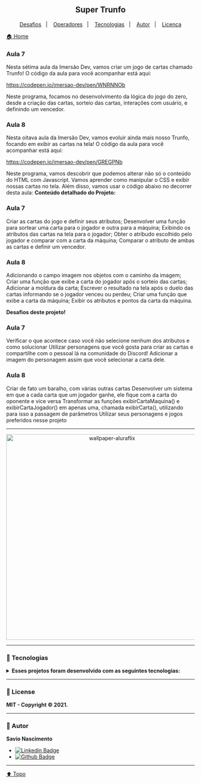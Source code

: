 <h2 align="center"> Super Trunfo <a id="top"></a></h2>

<p align="center">
    <a href="#desafios">Desafios</a>&nbsp;&nbsp;&nbsp;|&nbsp;&nbsp;&nbsp;
    <a href="#operadores">Operadores</a>&nbsp;&nbsp;&nbsp;|&nbsp;&nbsp;&nbsp;
    <a href="#tecnologias">Tecnologias</a>&nbsp;&nbsp;&nbsp;|&nbsp;&nbsp;&nbsp;
    <a href="#autor">Autor</a>&nbsp;&nbsp;&nbsp;|&nbsp;&nbsp;&nbsp;
    <a href="#license">Licença</a>

</p>

[🏠 Home](https://github.com/savionascimentodev/ImersaoDev)

### Aula 7

Nesta sétima aula da Imersão Dev, vamos criar um jogo de cartas chamado Trunfo! O código da aula para você acompanhar está aqui:

https://codepen.io/imersao-dev/pen/WNRNNOb

Neste programa, focamos no desenvolvimento da lógica do jogo do zero, desde a criação das cartas, sorteio das cartas, interações com usuário, e definindo um vencedor.

### Aula 8

Nesta oitava aula da Imersão Dev, vamos evoluir ainda mais nosso Trunfo, focando em exibir as cartas na tela! O código da aula para você acompanhar está aqui:

https://codepen.io/imersao-dev/pen/GREGPNb

Neste programa, vamos descobrir que podemos alterar não só o conteúdo do HTML com Javascript. Vamos aprender como manipular o CSS e exibir nossas cartas no tela. Além disso, vamos usar o código abaixo no decorrer desta aula:
**Conteúdo detalhado do Projeto:**

### Aula 7

Criar as cartas do jogo e definir seus atributos;
Desenvolver uma função para sortear uma carta para o jogador e outra para a máquina;
Exibindo os atributos das cartas na tela para o jogador;
Obter o atribudo escolhido pelo jogador e comparar com a carta da máquina;
Comparar o atributo de ambas as cartas e definir um vencedor.

### Aula 8

Adicionando o campo imagem nos objetos com o caminho da imagem;
Criar uma função que exibe a carta do jogador após o sorteio das cartas;
Adicionar a moldura da carta;
Escrever o resultado na tela após o duelo das cartas informando se o jogador venceu ou perdeu;
Criar uma função que exibe a carta da máquina;
Exibir os atributos e pontos da carta da máquina.

**Desafios deste projeto!** <a id="desafios"></a>

### Aula 7

Verificar o que acontece caso você não selecione nenhum dos atributos e como solucionar
Utilizar personagens que você gosta para criar as cartas e compartilhe com o pessoal lá na comunidade do Discord!
Adicionar a imagem do personagem assim que você selecionar a carta dele.

### Aula 8

Criar de fato um baralho, com várias outras cartas
Desenvolver um sistema em que a cada carta que um jogador ganhe, ele fique com a carta do oponente e vice versa
Transformar as funções exibirCartaMaquina() e exibirCartaJogador() em apenas uma, chamada exibirCarta(), utilizando para isso a passagem de parâmetros
Utilizar seus personagens e jogos preferidos nesse projeto

---

<p align="center">
 <img alt="wallpaper-aluraflix" src="./assets/wallpaper.png" height="550" >
</p>

---

### 🚀 Tecnologias <a id="tecnologias"></a>

<details>
<summary>
  <strong>Esses projetos foram desenvolvido com as seguintes tecnologias:</strong>
</summary>
<br>

![HTML5](https://img.shields.io/badge/HTML5-E34F26?style=flat&logo=html5&logoColor=white) ![CSS3](https://img.shields.io/badge/CSS3-1572B6?style=flat&logo=css3&logoColor=white) ![JavaScript](https://img.shields.io/badge/JavaScript-F7DF1E?style=flat&logo=javascript&logoColor=black)

</details>

---

### 📝 License <a id="license"></a>

**MIT - Copyright © 2021.**

---

### 👤 Autor <a id="autor"></a>

**Savio Nascimento**

- [![Linkedin Badge](https://img.shields.io/badge/-SavioNascimento-blue?style=flat-square&logo=Linkedin&logoColor=white&link=https://www.linkedin.com/savio-nascimento)](https://www.linkedin.com/in/savio-nascimento/)
- [![Github Badge](https://img.shields.io/badge/savionascimentodev-24292e?style=flat&logo=Github&logoColor=white&link=https://github.com/savionascimentodev)](https://github.com/savionascimentodev)

---

[⬆️ Topo](#top) <br>
